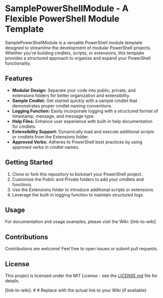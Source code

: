 # SamplePowerShellModule - A Flexible PowerShell Module Template

SamplePowerShellModule is a versatile PowerShell module template designed to streamline the development of modular PowerShell projects. Whether you're building cmdlets, scripts, or extensions, this template provides a structured approach to organize and expand your PowerShell functionality.

## Features

- **Modular Design:** Separate your code into public, private, and extensions folders for better organization and extensibility.
- **Sample Cmdlet:** Get started quickly with a sample cmdlet that demonstrates proper cmdlet naming conventions.
- **Logging Function:** Easily incorporate logging with a structured format of timestamp, message, and message type.
- **Help Files:** Enhance user experience with built-in help documentation for cmdlets.
- **Extensibility Support:** Dynamically load and execute additional scripts or cmdlets from the Extensions folder.
- **Approved Verbs:** Adheres to PowerShell best practices by using approved verbs in cmdlet names.

## Getting Started

1. Clone or fork this repository to kickstart your PowerShell project.
2. Customize the Public and Private folders to add your cmdlets and functions.
3. Use the Extensions folder to introduce additional scripts or extensions.
4. Leverage the built-in logging function to maintain structured logs.

## Usage

For documentation and usage examples, please visit the Wiki: [link-to-wiki]

## Contributions

Contributions are welcome! Feel free to open issues or submit pull requests.

## License

This project is licensed under the MIT License - see the [LICENSE.md](LICENSE.md) file for details.

[link-to-wiki]: #   # Replace with the actual link to your Wiki (if available)
